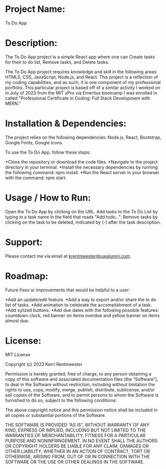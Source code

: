 # **Project Name**:  

To Do App

# **Description**: 

The To Do App project is a simple React app where one can Create tasks for their to do list, Remove tasks, and Delete tasks.

The To Do App project requires knowledge and skill in the following areas:  HTML5, CSS, JavaScript, Node.js, and React. This project is a reflection of my coding capabilities, and as such, it is one component of my professional portfolio. This particular project is based off of a similar activity I worked on in July of 2023 from the MIT xPro via Emeritus bootcamp I was enrolled in called "Professional Certificate in Coding: Full Stack Development with MERN."

# **Installation & Dependencies**: 

The project relies on the following dependencies: Node.js, React, Bootstrap, Google Fonts, Google Icons.


To use the To Do App, follow these steps:

*Clone the repository or download the code files.
*Navigate to the project directory in your terminal.
*Install the necessary dependencies by running the following command: npm install.
*Run the React server in your browser with the command: npm start.


# **Usage / How to Run**:

Open the To Do App by clicking on the URL. Add tasks to the To Do List by typing in a task name in the field that reads "Add todo...". Remove tasks by clicking on the task to be deleted, indicated by (-) after the task description.

# **Support**: 

Please contact me via email at krentmeester@uwalumni.com.

# **Roadmap**: 

Future fixes or improvements that would be helpful to a user:

*Add an update/edit feature.
*Add a way to export and/or share the to do list of tasks.
*Add animation to celebrate the accomplishment of a task.
*Add sylized buttons.
*Add due dates with the following possible features: countdown clock, red banner on items overdue and yellow banner on items almost due.

# **License**: 

MIT License

Copyright (c) 2023 Kerri Rentmeester

Permission is hereby granted, free of charge, to any person obtaining a copy of this software and associated documentation files (the “Software”), to deal in the Software without restriction, including without limitation the rights to use, copy, modify, merge, publish, distribute, sublicense, and/or sell copies of the Software, and to permit persons to whom the Software is furnished to do so, subject to the following conditions:

The above copyright notice and this permission notice shall be included in all copies or substantial portions of the Software.

THE SOFTWARE IS PROVIDED “AS IS”, WITHOUT WARRANTY OF ANY KIND, EXPRESS OR IMPLIED, INCLUDING BUT NOT LIMITED TO THE WARRANTIES OF MERCHANTABILITY, FITNESS FOR A PARTICULAR PURPOSE AND NONINFRINGEMENT. IN NO EVENT SHALL THE AUTHORS OR COPYRIGHT HOLDERS BE LIABLE FOR ANY CLAIM, DAMAGES OR OTHER LIABILITY, WHETHER IN AN ACTION OF CONTRACT, TORT OR OTHERWISE, ARISING FROM, OUT OF OR IN CONNECTION WITH THE SOFTWARE OR THE USE OR OTHER DEALINGS IN THE SOFTWARE.